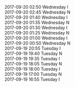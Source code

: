 2017-09-20 02:50 Wednesday  I  
2017-09-20 02:45 Wednesday  N  
2017-09-20 01:40 Wednesday  I  
2017-09-20 01:35 Wednesday  N  
2017-09-20 01:30 Wednesday  I  
2017-09-20 01:25 Wednesday  N  
2017-09-20 01:00 Wednesday  I  
2017-09-20 00:50 Wednesday  N  
2017-09-19 20:55 Tuesday  I  
2017-09-19 19:40 Tuesday  N  
2017-09-19 19:35 Tuesday  I  
2017-09-19 18:05 Tuesday  N  
2017-09-19 18:00 Tuesday  I  
2017-09-19 17:00 Tuesday  N  
2017-09-19 16:55 Tuesday  I  
